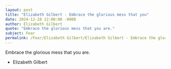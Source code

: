 ```yaml
---
layout: post
title: "Elizabeth Gilbert - Embrace the glorious mess that you"
date: 2024-12-28 12:00:00 -0000
author: Elizabeth Gilbert
quote: "Embrace the glorious mess that you are."
subject: Fear
permalink: /Fear/Elizabeth Gilbert/Elizabeth Gilbert - Embrace the glorious mess that you
---
```


Embrace the glorious mess that you are.

- Elizabeth Gilbert
